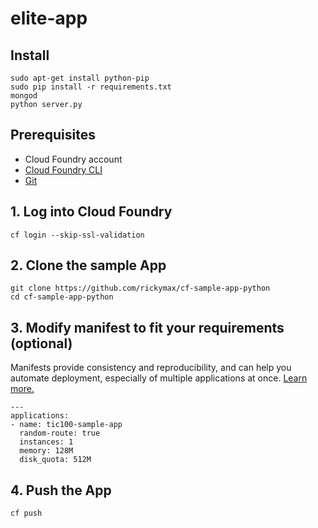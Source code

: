 # elite-app

## Install

```
sudo apt-get install python-pip
sudo pip install -r requirements.txt
mongod
python server.py
```

## Prerequisites

* Cloud Foundry account
* [Cloud Foundry CLI](https://github.com/cloudfoundry/cli#downloads)
* [Git](https://git-scm.com/downloads)

## 1. Log into Cloud Foundry
```
cf login --skip-ssl-validation
```

## 2. Clone the sample App

```
git clone https://github.com/rickymax/cf-sample-app-python
cd cf-sample-app-python
```

## 3. Modify manifest to fit your requirements (optional)

Manifests provide consistency and reproducibility, and can help you automate deployment, especially of multiple applications at once. [Learn more.](https://docs.cloudfoundry.org/devguide/deploy-apps/manifest.html "Deploying with Application Manifests")

```
---
applications:
- name: tic100-sample-app
  random-route: true
  instances: 1
  memory: 128M
  disk_quota: 512M
```

## 4. Push the App
```
cf push
```

